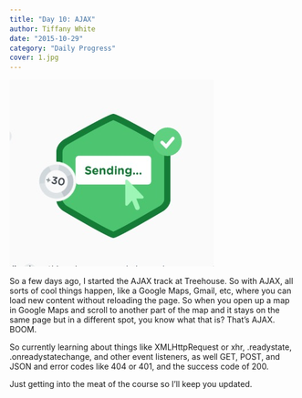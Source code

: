 ```yaml
---
title: "Day 10: AJAX"
author: Tiffany White
date: "2015-10-29"
category: "Daily Progress"
cover: 1.jpg
---
```


![](1.jpg)

So a few days ago, I started the AJAX track at Treehouse. So with AJAX, all sorts of cool things happen, like a Google Maps, Gmail, etc, where you can load new content without reloading the page. So when you open up a map in Google Maps and scroll to another part of the map and it stays on the same page but in a different spot, you know what that is? That’s AJAX. BOOM.

So currently learning about things like XMLHttpRequest or xhr, .readystate, .onreadystatechange, and other event listeners, as well GET, POST, and JSON and error codes like 404 or 401, and the success code of 200.

Just getting into the meat of the course so I’ll keep you updated.
